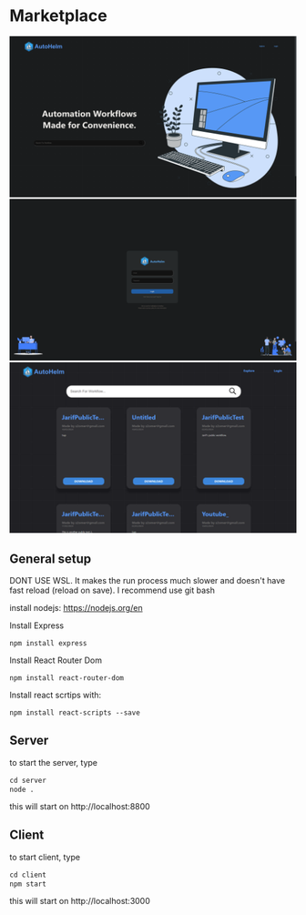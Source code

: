 # Marketplace
![Main Page](/autohelm_searchpage.png)
![Login Page](autohelm_loginpage.png)
![Explore Page](autohelm_explorepage.png)
## General setup
DONT USE WSL. It makes the run process much slower and doesn't have fast reload (reload on save). 
I recommend use git bash

install nodejs: https://nodejs.org/en

Install Express
```
npm install express
```
Install React Router Dom
```
npm install react-router-dom
```

Install react scrtips with:
```
npm install react-scripts --save
```

## Server
to start the server, type 
```
cd server
node . 
```
this will start on http://localhost:8800

## Client
to start client, type 
```
cd client
npm start
```
this will start on http://localhost:3000
